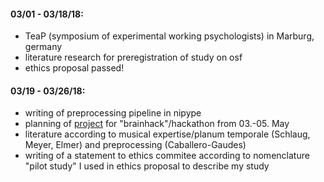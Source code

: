 #### 03/01 - 03/18/18:

- TeaP (symposium of experimental working psychologists) in Marburg, germany
- literature research for preregistration of study on osf
- ethics proposal passed!

#### 03/19 - 03/26/18: 

 - writing of preprocessing pipeline in nipype 
 - planning of [project](https://github.com/brainhack-marburg/brainhack-marburg.github.io/wiki/Brainhack-Marburg-projects) for "brainhack"/hackathon from 03.-05. May
 - literature according to musical expertise/planum temporale (Schlaug, Meyer, Elmer) and preprocessing (Caballero-Gaudes)
 - writing of a statement to ethics commitee according to nomenclature "pilot study" I used in ethics proposal to describe my study 

